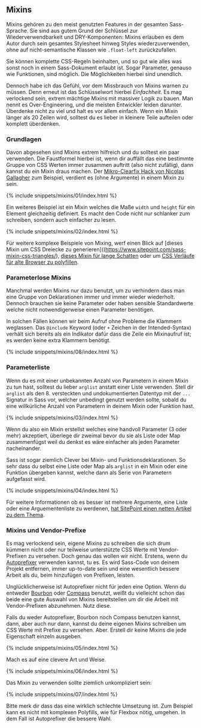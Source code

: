 
## Mixins

Mixins gehören zu den meist genutzten Features in der gesamten Sass-Sprache. Sie sind aus gutem Grund der Schlüssel zur Wiederverwendbarkeit und DRY-Komponenten: Mixins erlauben es dem Autor durch sein gesamtes Stylesheet hinweg Styles wiederzuverwenden, ohne auf nicht-semantische Klassen wie `.float-left` zurückzufallen.

Sie können komplette CSS-Regeln beinhalten, und so gut wie alles was sonst noch in einem Sass-Dokument erlaubt ist. Sogar Parameter, genauso wie Funktionen, sind möglich. Die Möglichkeiten hierbei sind unendlich.

Dennoch habe ich das Gefühl, vor dem Missbrauch von Mixins warnen zu müssen. Denn erneut ist das Schlüsselwort hierbei *Einfachheit*. Es mag verlockend sein, extrem mächtige Mixins mit massiver Logik zu bauen. Man nennt es Over-Engineering, und die meisten Entwickler leiden darunter. Überdenke nicht zu viel und halt es vor allem einfach. Wenn ein Mixin länger als 20 Zeilen wird, solltest du es lieber in kleinere Teile aufteilen oder komplett überdenken.

### Grundlagen

Davon abgesehen sind Mixins extrem hilfreich und du solltest ein paar verwenden. Die Faustformel hierbei ist, wenn dir auffällt das eine bestimmte Gruppe von CSS Werten immer zusammen auftritt (also nicht zufällig), dann kannst du ein Mixin draus machen. Der [Mikro-Clearfix Hack von Nicolas Gallagher](http://nicolasgallagher.com/micro-clearfix-hack/) zum Beispiel, verdient es (ohne Argumente) in einem Mixin zu sein.

{% include snippets/mixins/01/index.html %}

Ein weiteres Beispiel ist ein Mixin welches die Maße `width` und `height` für ein Element gleichzeitig definiert. Es macht den Code nicht nur schlanker zum schreiben, sondern auch einfacher zu lesen.

{% include snippets/mixins/02/index.html %}

Für weitere komplexe Beispiele von Mixing, werf einen Blick auf [dieses Mixin um CSS Dreiecke zu generieren]((https://www.sitepoint.com/sass-mixin-css-triangles/), [dieses Mixin für lange Schatten](https://www.sitepoint.com/ultimate-long-shadow-sass-mixin/) oder um [CSS Verläufe für alte Browser zu polyfillen](https://www.sitepoint.com/building-linear-gradient-mixin-sass/).

### Parameterlose Mixins

Manchmal werden Mixins nur dazu benutzt, um zu verhindern dass man eine Gruppe von Deklarationen immer und immer wieder wiederholt. Dennoch brauchen sie keine Parameter oder haben sensible Standardwerte welche nicht notwendigerweise einen Parameter benötigen.

In solchen Fällen können wir beim Aufruf ohne Probleme die Klammern weglassen. Das `@include` Keyword (oder `+` Zeichen in der Intended-Syntax) verhält sich bereits als ein Indikator dafür dass die Zeile ein Mixinaufruf ist; es werden keine extra Klammern benötigt.

{% include snippets/mixins/08/index.html %}

### Parameterliste

Wenn du es mit einer unbekannten Anzahl von Parametern in einem Mixin zu tun hast, solltest du lieber `arglist` anstatt einer Liste verwenden. Stell dir `arglist` als den 8. versteckten und undokumentierten Datentyp mit der `...` Signatur in Sass vor, welcher unbedingt genutzt werden sollte, sobald du eine willkürliche Anzahl von Parametern in deinem Mixin oder Funktion hast.

{% include snippets/mixins/03/index.html %}

Wenn du also ein Mixin erstellst welches eine handvoll Parameter (3 oder mehr)  akzeptiert, überlege dir zweimal bevor du sie als Liste oder Map zusammenfügst weil du denkst es wäre einfacher als jeden Parameter nacheinander.

Sass ist sogar ziemlich Clever bei Mixin- und Funktionsdeklarationen. So sehr dass du selbst eine Liste oder Map als `arglist` in ein Mixin oder eine Funktion übergeben kannst, welche dann als Serie von Parametern aufgefasst wird.

{% include snippets/mixins/04/index.html %}

Für weitere Informationen ob es besser ist mehrere Argumente, eine Liste oder eine Arguementenliste zu werdenen, [hat SitePoint einen netten Artikel zu dem Thema](https://www.sitepoint.com/sass-multiple-arguments-lists-or-arglist/).

### Mixins und Vendor-Prefixe

Es mag verlockend sein, eigene Mixins zu schreiben die sich drum kümmern nicht oder nur teilweise unterstützte CSS Werte mit Vendor-Prefixen zu versehen. Doch genau das wollen wir nicht. Erstens, wenn du [Autoprefixer](https://github.com/postcss/autoprefixer) verwenden kannst, tu es. Es wird Sass-Code von deinem Projekt entfernen, immer up-to-date sein und eine wesentlich bessere Arbeit als du, beim hinzufügen von Prefixen, leisten.

Unglücklicherweise ist Autoprefixer nicht für jeden eine Option. Wenn du entweder [Bourbon](https://bourbon.io/) oder [Compass](http://compass-style.org/) benutzt, weißt du vielleicht schon das beide eine gute Auswahl von Mixins bereitstellen um dir die Arbeit mit Vendor-Prefixen abzunehmen. Nutz diese.

Falls du weder Autoprefixer, Bourbon noch Compass benutzen kannst, dann, aber auch nur dann, kannst du deine eigenen Mixins schreiben um CSS Werte mit Prefixe zu versehen. Aber. Erstell dir keine Mixins die jede Eigenschaft einzeln ausgeben.

{% include snippets/mixins/05/index.html %}

Mach es auf eine clevere Art und Weise.

{% include snippets/mixins/06/index.html %}

Das Mixin zu verwenden sollte ziemlich unkompliziert sein:

{% include snippets/mixins/07/index.html %}

Bitte merk dir dass das eine wirklich schlechte Umsetzung ist. Zum Beispiel kann es nicht mit komplexen Polyfills, wie für Flexbox nötig, umgehen. In dem Fall ist Autoprefixer die bessere Wahl.

